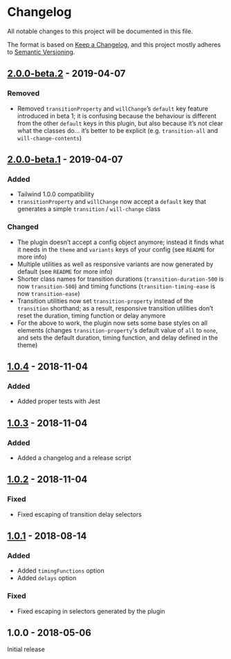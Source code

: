 # Changelog

All notable changes to this project will be documented in this file.

The format is based on [Keep a Changelog](https://keepachangelog.com/en/1.0.0/),
and this project mostly adheres to [Semantic Versioning](https://semver.org/spec/v2.0.0.html).

## [2.0.0-beta.2] - 2019-04-07

### Removed
- Removed `transitionProperty` and `willChange`’s `default` key feature introduced in beta 1; it is confusing because the behaviour is different from the other `default` keys in this plugin, but also because it’s not clear what the classes do... it’s better to be explicit (e.g. `transition-all` and `will-change-contents`)

## [2.0.0-beta.1] - 2019-04-07

### Added
- Tailwind 1.0.0 compatibility
- `transitionProperty` and `willChange` now accept a `default` key that generates a simple `transition` / `will-change` class

### Changed
- The plugin doesn’t accept a config object anymore; instead it finds what it needs in the `theme` and `variants` keys of your config (see `README` for more info)
- Multiple utilities as well as responsive variants are now generated by default (see `README` for more info)
- Shorter class names for transition durations (`transition-duration-500` is now `transition-500`) and timing functions (`transition-timing-ease` is now `transition-ease`)
- Transition utilities now set `transition-property` instead of the `transition` shorthand; as a result, responsive transition utilities don’t reset the duration, timing function or delay anymore
- For the above to work, the plugin now sets some base styles on all elements (changes `transition-property`'s default value of `all` to `none`, and sets the default duration, timing function, and delay defined in the theme)

## [1.0.4] - 2018-11-04

### Added
- Added proper tests with Jest

## [1.0.3] - 2018-11-04

### Added
- Added a changelog and a release script

## [1.0.2] - 2018-11-04

### Fixed
- Fixed escaping of transition delay selectors

## [1.0.1] - 2018-08-14

### Added
- Added `timingFunctions` option
- Added `delays` option

### Fixed
- Fixed escaping in selectors generated by the plugin

## 1.0.0 - 2018-05-06

Initial release

[Unreleased]: https://github.com/benface/tailwindcss-transitions/compare/v2.0.0-beta.2...HEAD
[2.0.0-beta.2]: https://github.com/benface/tailwindcss-transitions/compare/v2.0.0-beta.1...v2.0.0-beta.2
[2.0.0-beta.1]: https://github.com/benface/tailwindcss-transitions/compare/v1.0.4...v2.0.0-beta.1
[1.0.4]: https://github.com/benface/tailwindcss-transitions/compare/v1.0.3...v1.0.4
[1.0.3]: https://github.com/benface/tailwindcss-transitions/compare/v1.0.2...v1.0.3
[1.0.2]: https://github.com/benface/tailwindcss-transitions/compare/v1.0.1...v1.0.2
[1.0.1]: https://github.com/benface/tailwindcss-transitions/compare/v1.0.0...v1.0.1
